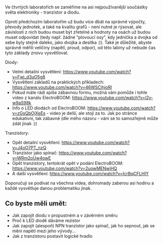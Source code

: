 Ve čtvrtých laboratořích se zaměříme na asi nejpoužívanější součástky světa elektroniky - tranzistor a diodu. 

Oproti předchozím laboratořím už budu více dbát na správné výpočty, převody jednotek, a také na kvalitu grafů - není nutné je rýsovat,
ale závislosti z nich budou muset být zřetelné a hodnoty na osách už budou muset odpovídat (tedy např. žádné "plovoucí osy",
kdy jednička a dvojka od sebe byly stejně daleko, jako dvojka a desítka :)). Také je důležité, abyste správně měřili veličiny 
(napětí, proud, odpor), od této labiny už nebude čas tyto základy znovu vysvětlovat. 

Diody:

* Velmi detailní vysvětlení: https://www.youtube.com/watch?v=Fwj_d3uO5g8
* Vysvětlení základů na praktických příkladech: https://www.youtube.com/watch?v=46WSCihjoRI
* Pokud máte rádi spíše zábavnou formu, možná vám pomůže i tohle video z kanálu ElectroBOOM: https://www.youtube.com/watch?v=l2y-w9aS98k
* Info o LED diodách od ElectroBOOM: https://www.youtube.com/watch?v=zGsQbOjXeEs - video je delší, ale stojí za to. Jak po stránce edukativní, tak zábavné
  (dle mého názoru - vám se to samozřejmě může zdát jinak :))
 
Tranzistory:

* Opět detailní vysvětlení: https://www.youtube.com/watch?v=J4oO7PT_nzQ
* Tranzistor jako spínač: https://www.youtube.com/watch?v=WRm2oUw4owE
* Opět tranzistory, tentokrát opět v podání ElectroBOOM: https://www.youtube.com/watch?v=2uowMENwiHQ
* A další vysvětlení: https://www.youtube.com/watch?v=IcrBqCFLHIY

Doporučuji se podívat na všechna videa, dohromady zaberou asi hodinu a každé vysvětluje danou problematiku jinak. 

Co byste měli umět:
---
* Jak zapojit diodu v propustném a v závěrném směru
* Proč k LED diodě dáváme rezistor
* Jak zapojit (alespoň) NPN tranzistor jako spínač, jak ho sepnout, jak se mění napětí mezi jeho vývody...
* Jak z tranzistoru postavit logické hradlo
